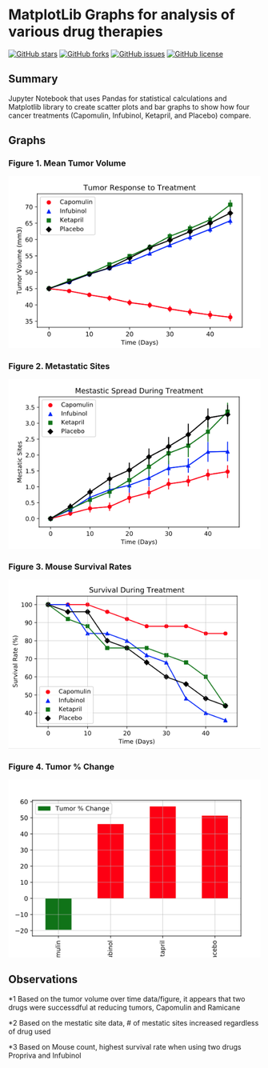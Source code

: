 # MatplotLib Graphs for analysis of various drug therapies
<a href="https://github.com/msfa12th/matplotlib-updated-challenge/stargazers"><img alt="GitHub stars" src="https://img.shields.io/github/stars/msfa12th/matplotlib-updated-challenge?color=blue"></a>
<a href="https://github.com/msfa12th/matplotlib-updated-challenge/network"><img alt="GitHub forks" src="https://img.shields.io/github/forks/msfa12th/matplotlib-updated-challenge?color=pink"></a>
<a href="https://github.com/msfa12th/matplotlib-updated-challenge/issues"><img alt="GitHub issues" src="https://img.shields.io/github/issues/msfa12th/matplotlib-updated-challenge"></a>
<a href="https://github.com/msfa12th/matplotlib-updated-challenge"><img alt="GitHub license" src="https://img.shields.io/github/license/msfa12th/matplotlib-updated-challenge?color=purple"></a>

## Summary
Jupyter Notebook that uses Pandas for statistical calculations and Matplotlib library to create scatter plots and bar graphs to show how four cancer treatments (Capomulin, Infubinol, Ketapril, and Placebo) compare.


## Graphs
### Figure 1. Mean Tumor Volume
![figure 1 - Mean Tumor Volume](images/fig1_MeanTumorVolume.png)

### Figure 2. Metastatic Sites
![figure 2 - Metastatic Sites](images/fig2-MetastaticSites.png)

### Figure 3. Mouse Survival Rates
![figure 3 - Mouse Survival Rate](images/fig3-MouseSurvivalRate.png)

### Figure 4. Tumor % Change
![figure 4 - Tumor % Change](images/fig4-TumorPctChange.png)

## Observations
*1 Based on the tumor volume over time data/figure, it appears that two drugs were successdful at reducing tumors, Capomulin and Ramicane

*2 Based on the mestatic site data, # of mestatic sites increased regardless of drug used

*3 Based on Mouse count, highest survival rate when using two drugs Propriva and Infubinol
